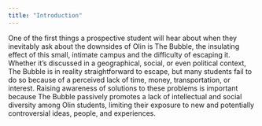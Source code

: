 ```yaml
---
title: "Introduction"
---
```

One of the first things a prospective student will hear about when they inevitably ask about the downsides of Olin is The Bubble, the insulating effect of this small, intimate campus and the difficulty of escaping it. Whether it’s discussed in a geographical, social, or even political context, The Bubble is in reality straightforward to escape, but many students fail to do so because of a perceived lack of time, money, transportation, or interest. Raising awareness of solutions to these problems is important because The Bubble passively promotes a lack of intellectual and social diversity among Olin students, limiting their exposure to new and potentially controversial ideas, people, and experiences.
